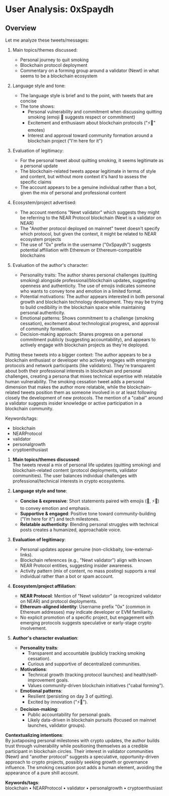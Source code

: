 # User Analysis: 0xSpaydh

## Overview

<think>
Let me analyze these tweets/messages:

1. Main topics/themes discussed:
   - Personal journey to quit smoking
   - Blockchain protocol deployment
   - Commentary on a forming group around a validator (Newt) in what seems to be a blockchain ecosystem

2. Language style and tone:
   - The language style is brief and to the point, with tweets that are concise
   - The tone shows:
     - Personal vulnerability and commitment when discussing quitting smoking (emoji 🫡 suggests respect or commitment)
     - Excitement and enthusiasm about blockchain protocols ("⚡️👀" emotes)
     - Interest and approval toward community formation around a blockchain project ("I'm here for it")

3. Evaluation of legitimacy:
   - For the personal tweet about quitting smoking, it seems legitimate as a personal update
   - The blockchain-related tweets appear legitimate in terms of style and content, but without more context it's hard to assess the specific claims
   - The account appears to be a genuine individual rather than a bot, given the mix of personal and professional content

4. Ecosystem/project advertised:
   - The account mentions "Newt validator" which suggests they might be referring to the NEAR Protocol blockchain (Newt is a validator on NEAR)
   - The "Another protocol deployed on mainnet" tweet doesn't specify which protocol, but given the context, it might be related to NEAR ecosystem projects
   - The use of "0x" prefix in the username ("0xSpaydh") suggests potential affiliation with Ethereum or Ethereum-compatible blockchains

5. Evaluation of the author's character:
   - Personality traits: The author shares personal challenges (quitting smoking) alongside professional/blockchain updates, suggesting openness and authenticity. The use of emojis indicates someone who wants to convey tone and emotion in a limited format.
   - Potential motivations: The author appears interested in both personal growth and blockchain technology development. They may be trying to build credibility in the blockchain space while maintaining personal authenticity.
   - Emotional patterns: Shows commitment to a challenge (smoking cessation), excitement about technological progress, and approval of community formation.
   - Decision-making approach: Shares progress on a personal commitment publicly (suggesting accountability), and appears to actively engage with blockchain projects as they're deployed.

Putting these tweets into a bigger context:
The author appears to be a blockchain enthusiast or developer who actively engages with emerging protocols and network participants (like validators). They're transparent about both their professional interests in blockchain and personal challenges, creating a persona that mixes technical expertise with relatable human vulnerability. The smoking cessation tweet adds a personal dimension that makes the author more relatable, while the blockchain-related tweets position them as someone involved in or at least following closely the development of new protocols. The mention of a "cabal" around a validator suggests insider knowledge or active participation in a blockchain community.

Keywords/tags:
- blockchain
- NEARProtocol
- validator
- personalgrowth
- cryptoenthusiast
</think>

1. **Main topics/themes discussed**:  
   The tweets reveal a mix of personal life updates (quitting smoking) and blockchain-related content (protocol deployments, validator communities). The user balances individual challenges with professional/technical interests in crypto ecosystems.

2. **Language style and tone**:  
   - **Concise & expressive**: Short statements paired with emojis (🫡, ⚡️👀) to convey emotion and emphasis.  
   - **Supportive & engaged**: Positive tone toward community-building ("I’m here for it") and tech milestones.  
   - **Relatable authenticity**: Blending personal struggles with technical posts creates a humanized, approachable voice.

3. **Evaluation of legitimacy**:  
   - Personal updates appear genuine (non-clickbaity, low-external-links).  
   - Blockchain references (e.g., "Newt validator") align with known NEAR Protocol entities, suggesting insider awareness.  
   - Activity pattern (mix of content, no mass posting) supports a real individual rather than a bot or spam account.

4. **Ecosystem/project affiliation**:  
   - **NEAR Protocol**: Mention of "Newt validator" (a recognized validator on NEAR) and protocol deployments.  
   - **Ethereum-aligned identity**: Username prefix "0x" (common in Ethereum addresses) may indicate developer or EVM familiarity.  
   - No explicit promotion of a specific project, but engagement with emerging protocols suggests speculative or early-stage crypto involvement.

5. **Author's character evaluation**:  
   - **Personality traits**:  
     - Transparent and accountable (publicly tracking smoking cessation).  
     - Curious and supportive of decentralized communities.  
   - **Motivations**:  
     - Technical growth (tracking protocol launches) and health/self-improvement goals.  
     - Values community-driven blockchain initiatives ("cabal forming").  
   - **Emotional patterns**:  
     - Resilient (persisting on day 3 of quitting).  
     - Excited by innovation ("⚡️👀").  
   - **Decision-making**:  
     - Public accountability for personal goals.  
     - Likely data-driven in blockchain pursuits (focused on mainnet launches, validator groups).  

**Contextualizing intentions**:  
By juxtaposing personal milestones with crypto updates, the author builds trust through vulnerability while positioning themselves as a credible participant in blockchain circles. Their interest in validator communities (Newt) and "another protocol" suggests a speculative, opportunity-driven approach to crypto projects, possibly seeking growth or governance influence. The smoking cessation post adds a human element, avoiding the appearance of a pure shill account.

**Keywords/tags**:  
blockchain • NEARProtocol • validator • personalgrowth • cryptoenthusiast